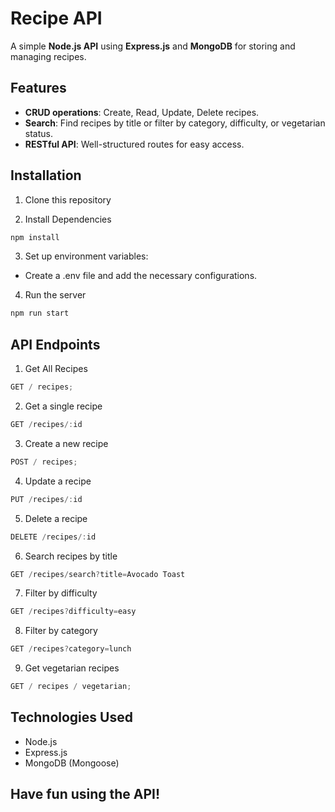 # Recipe API

A simple **Node.js API** using **Express.js** and **MongoDB** for storing and managing recipes.

## Features

- **CRUD operations**: Create, Read, Update, Delete recipes.
- **Search**: Find recipes by title or filter by category, difficulty, or vegetarian status.
- **RESTful API**: Well-structured routes for easy access.

## Installation

1. Clone this repository

2. Install Dependencies

```javascript
npm install
```

3. Set up environment variables:

- Create a .env file and add the necessary configurations.

4. Run the server

```javascript
npm run start
```

## API Endpoints

1. Get All Recipes

```javascript
GET / recipes;
```

2. Get a single recipe

```javascript
GET /recipes/:id
```

3. Create a new recipe

```javascript
POST / recipes;
```

4. Update a recipe

```javascript
PUT /recipes/:id
```

5. Delete a recipe

```javascript
DELETE /recipes/:id
```

6. Search recipes by title

```javascript
GET /recipes/search?title=Avocado Toast
```

7. Filter by difficulty

```javascript
GET /recipes?difficulty=easy
```

8. Filter by category

```javascript
GET /recipes?category=lunch
```

9. Get vegetarian recipes

```javascript
GET / recipes / vegetarian;
```

## Technologies Used

- Node.js
- Express.js
- MongoDB (Mongoose)

## Have fun using the API!
